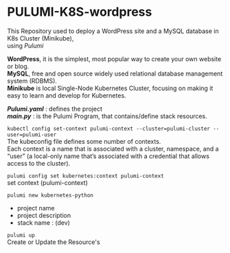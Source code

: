 # PULUMI-K8S-wordpress
This Repository used to deploy a WordPress site and a MySQL database in K8s Cluster (Minikube),\
using *Pulumi*

**WordPress**, it is the simplest, most popular way to create your own website or blog.\
**MySQL**, free and open source widely used relational database management system (RDBMS).\
**Minikube** is local Single-Node Kubernetes Cluster, focusing on making it easy to learn and develop for Kubernetes.

***Pulumi.yaml*** : defines the project\
***__main.py__*** : is the Pulumi Program, that contains/define stack resources.


`kubectl config set-context pulumi-context --cluster=pulumi-cluster --user=pulumi-user`\
The kubeconfig file defines some number of contexts.\
Each context is a name that is associated with a cluster, namespace, and a “user” (a local-only name that’s associated with a credential that allows access to the cluster).

`pulumi config set kubernetes:context pulumi-context`\
set context (pulumi-context)

`pulumi new kubernetes-python`
   - project name
   - project description
   - stack name : (dev)

`pulumi up`\
Create or Update the Resource's
